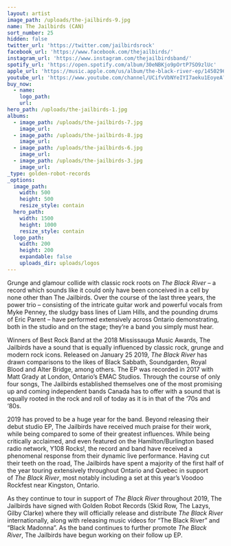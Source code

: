 ```yaml
---
layout: artist
image_path: /uploads/the-jailbirds-9.jpg
name: The Jailbirds (CAN)
sort_number: 25
hidden: false
twitter_url: 'https://twitter.com/jailbirdsrock'
facebook_url: 'https://www.facebook.com/thejailbirds/'
instagram_url: 'https://www.instagram.com/thejailbirdsband/'
spotify_url: 'https://open.spotify.com/album/30eNBKjo9pOrtP7SO9zlUc'
apple_url: 'https://music.apple.com/us/album/the-black-river-ep/1450296060'
youtube_url: 'https://www.youtube.com/channel/UCifvVbNYeIYI7aeku1EoyeA?view_as=subscriber'
buy_now:
  - name:
    logo_path:
    url:
hero_path: /uploads/the-jailbirds-1.jpg
albums:
  - image_path: /uploads/the-jailbirds-7.jpg
    image_url:
  - image_path: /uploads/the-jailbirds-8.jpg
    image_url:
  - image_path: /uploads/the-jailbirds-6.jpg
    image_url:
  - image_path: /uploads/the-jailbirds-3.jpg
    image_url:
_type: golden-robot-records
_options:
  image_path:
    width: 500
    height: 500
    resize_style: contain
  hero_path:
    width: 1500
    height: 1000
    resize_style: contain
  logo_path:
    width: 200
    height: 200
    expandable: false
    uploads_dir: uploads/logos
---
```


Grunge and glamour collide with classic rock roots on&nbsp;*The Black River*&nbsp;– a record which sounds like it could only have been conceived in a cell by none other than The Jailbirds. Over the course of the last three years, the power trio – consisting of the intricate guitar work and powerful vocals from Myke Penney, the sludgy bass lines of Liam Hills, and the pounding drums of Eric Parent – have performed extensively across Ontario demonstrating, both in the studio and on the stage; they’re a band you simply must hear.

Winners of Best Rock Band at the 2018 Mississauga Music Awards, The Jailbirds have a sound that is equally influenced by classic rock, grunge and modern rock icons. Released on January 25 2019,&nbsp;*The Black River*&nbsp;has drawn comparisons to the likes of Black Sabbath, Soundgarden, Royal Blood and Alter Bridge, among others. The EP was recorded in 2017 with Matt Grady at London, Ontario’s EMAC Studios. Through the course of only four songs, The Jailbirds established themselves one of the most promising up and coming independent bands Canada has to offer with a sound that is equally rooted in the rock and roll of today as it is in that of the ‘70s and ‘80s.

2019 has proved to be a huge year for the band. Beyond releasing their debut studio EP, The Jailbirds have received much praise for their work, while being compared to some of their greatest influences. While being critically acclaimed, and even featured on the Hamilton/Burlington based radio network, Y108 Rocks\!, the record and band have received a phenomenal response from their dynamic live performance. Having cut their teeth on the road, The Jailbirds have spent a majority of the first half of the year touring extensively throughout Ontario and Quebec in support of&nbsp;*The Black River*, most notably including a set at this year’s Voodoo Rockfest near Kingston, Ontario.&nbsp;&nbsp;

As they continue to tour in support of&nbsp;*The Black River*&nbsp;throughout 2019, The Jailbirds have signed with Golden Robot Records (Skid Row, The Lazys, Gilby Clarke) where they will officially release and distribute&nbsp;*The Black River* internationally, along with releasing music videos for “The Black River” and “Black Madonna”. As the band continues to further promote&nbsp;*The Black River*, The Jailbirds have begun working on their follow up EP.&nbsp;